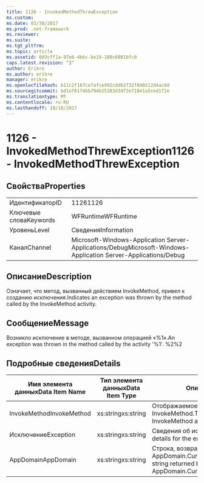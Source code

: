 ```yaml
---
title: 1126 - InvokedMethodThrewException
ms.custom: 
ms.date: 03/30/2017
ms.prod: .net-framework
ms.reviewer: 
ms.suite: 
ms.tgt_pltfrm: 
ms.topic: article
ms.assetid: 0d3cff1a-97e6-4b6c-be18-108c6881bfc0
caps.latest.revision: "2"
author: Erikre
ms.author: erikre
manager: erikre
ms.openlocfilehash: b11c2f167ce7afce992cddb2f32f840212d4ac8d
ms.sourcegitcommit: bd1ef61f4bb794b25383d3d72e71041a5ced172e
ms.translationtype: MT
ms.contentlocale: ru-RU
ms.lasthandoff: 10/18/2017
---
```

# <a name="1126---invokedmethodthrewexception"></a><span data-ttu-id="d9ce4-102">1126 - InvokedMethodThrewException</span><span class="sxs-lookup"><span data-stu-id="d9ce4-102">1126 - InvokedMethodThrewException</span></span>
## <a name="properties"></a><span data-ttu-id="d9ce4-103">Свойства</span><span class="sxs-lookup"><span data-stu-id="d9ce4-103">Properties</span></span>  
  
|||  
|-|-|  
|<span data-ttu-id="d9ce4-104">Идентификатор</span><span class="sxs-lookup"><span data-stu-id="d9ce4-104">ID</span></span>|<span data-ttu-id="d9ce4-105">1126</span><span class="sxs-lookup"><span data-stu-id="d9ce4-105">1126</span></span>|  
|<span data-ttu-id="d9ce4-106">Ключевые слова</span><span class="sxs-lookup"><span data-stu-id="d9ce4-106">Keywords</span></span>|<span data-ttu-id="d9ce4-107">WFRuntime</span><span class="sxs-lookup"><span data-stu-id="d9ce4-107">WFRuntime</span></span>|  
|<span data-ttu-id="d9ce4-108">Уровень</span><span class="sxs-lookup"><span data-stu-id="d9ce4-108">Level</span></span>|<span data-ttu-id="d9ce4-109">Сведения</span><span class="sxs-lookup"><span data-stu-id="d9ce4-109">Information</span></span>|  
|<span data-ttu-id="d9ce4-110">Канал</span><span class="sxs-lookup"><span data-stu-id="d9ce4-110">Channel</span></span>|<span data-ttu-id="d9ce4-111">Microsoft-Windows-Application Server-Applications/Debug</span><span class="sxs-lookup"><span data-stu-id="d9ce4-111">Microsoft-Windows-Application Server-Applications/Debug</span></span>|  
  
## <a name="description"></a><span data-ttu-id="d9ce4-112">Описание</span><span class="sxs-lookup"><span data-stu-id="d9ce4-112">Description</span></span>  
 <span data-ttu-id="d9ce4-113">Означает, что метод, вызванный действием InvokeMethod, привел к созданию исключения.</span><span class="sxs-lookup"><span data-stu-id="d9ce4-113">Indicates an exception was thrown by the method called by the InvokeMethod activity.</span></span>  
  
## <a name="message"></a><span data-ttu-id="d9ce4-114">Сообщение</span><span class="sxs-lookup"><span data-stu-id="d9ce4-114">Message</span></span>  
 <span data-ttu-id="d9ce4-115">Возникло исключение в методе, вызванном операцией «%1».</span><span class="sxs-lookup"><span data-stu-id="d9ce4-115">An exception was thrown in the method called by the activity '%1'.</span></span> <span data-ttu-id="d9ce4-116">%2</span><span class="sxs-lookup"><span data-stu-id="d9ce4-116">%2</span></span>  
  
## <a name="details"></a><span data-ttu-id="d9ce4-117">Подробные сведения</span><span class="sxs-lookup"><span data-stu-id="d9ce4-117">Details</span></span>  
  
|<span data-ttu-id="d9ce4-118">Имя элемента данных</span><span class="sxs-lookup"><span data-stu-id="d9ce4-118">Data Item Name</span></span>|<span data-ttu-id="d9ce4-119">Тип элемента данных</span><span class="sxs-lookup"><span data-stu-id="d9ce4-119">Data Item Type</span></span>|<span data-ttu-id="d9ce4-120">Описание</span><span class="sxs-lookup"><span data-stu-id="d9ce4-120">Description</span></span>|  
|--------------------|--------------------|-----------------|  
|<span data-ttu-id="d9ce4-121">InvokeMethod</span><span class="sxs-lookup"><span data-stu-id="d9ce4-121">InvokeMethod</span></span>|<span data-ttu-id="d9ce4-122">xs:string</span><span class="sxs-lookup"><span data-stu-id="d9ce4-122">xs:string</span></span>|<span data-ttu-id="d9ce4-123">Отображаемое имя действия InvokeMethod.</span><span class="sxs-lookup"><span data-stu-id="d9ce4-123">The display name of the InvokeMethod activity.</span></span>|  
|<span data-ttu-id="d9ce4-124">Исключение</span><span class="sxs-lookup"><span data-stu-id="d9ce4-124">Exception</span></span>|<span data-ttu-id="d9ce4-125">xs:string</span><span class="sxs-lookup"><span data-stu-id="d9ce4-125">xs:string</span></span>|<span data-ttu-id="d9ce4-126">Сведения об исключении</span><span class="sxs-lookup"><span data-stu-id="d9ce4-126">The exception details for the exception</span></span>|  
|<span data-ttu-id="d9ce4-127">AppDomain</span><span class="sxs-lookup"><span data-stu-id="d9ce4-127">AppDomain</span></span>|<span data-ttu-id="d9ce4-128">xs:string</span><span class="sxs-lookup"><span data-stu-id="d9ce4-128">xs:string</span></span>|<span data-ttu-id="d9ce4-129">Строка, возвращаемая AppDomain.CurrentDomain.FriendlyName.</span><span class="sxs-lookup"><span data-stu-id="d9ce4-129">The string returned by AppDomain.CurrentDomain.FriendlyName.</span></span>|
